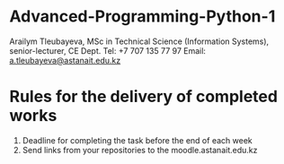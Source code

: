 # Advanced-Programming-Python-1


Arailym Tleubayeva, MSc in Technical Science (Information Systems), senior-lecturer, CE Dept.
Tel: +7 707 135 77 97
Email: a.tleubayeva@astanait.edu.kz


# Rules for the delivery of completed works
1. Deadline for completing the task before the end of each week
2. Send links from your repositories to the moodle.astanait.edu.kz
